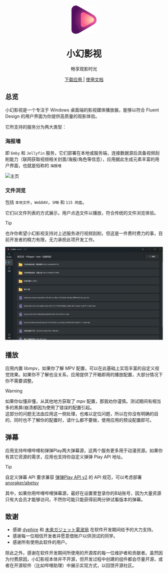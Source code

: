 <p align="center">
  <img src="assets/logo.svg" width="80" alt="Rodel Player logo" />
</p>

<div align="center">

# 小幻影视

畅享观影时光

<p align="center">
    <a title="Get From Microsoft Store" href="https://apps.microsoft.com/detail/9NB0H051M4V4?launch=true&mode=full" target="_blank">
    下载应用
    </a>
    |
    <a title="Document" href="https://player.richasy.net/overview" target="_blank">使用文档</a>
</p>

</div>

## 总览

小幻影视是一个专注于 Windows 桌面端的影视媒体播放器，能够以符合 Fluent Design 的用户界面为你提供高质量的观影体验。

它所支持的服务分为两大类型：

### 海报墙

即 `Emby` 和 `Jellyfin` 服务，它们部署在本地或服务端，连接数据源后具备视频刮削能力（联网获取视频相关封面/海报/角色等信息），应用据此生成元素丰富的用户界面，也就是俗称的 `海报墙`

![主页](./assets/home.png)

### 文件浏览

包括 `本地文件`，`WebDAV`，`SMB` 和 `115 网盘`。

它们以文件列表的方式展示，用户点选文件以播放，符合传统的文件浏览体验。

> [!TIP]
> 也许你希望小幻影视支持对上述服务进行视频刮削，但这是一件费时费力的事，目前开发者的精力有限，无力承担此项开发工作。

![主页](./assets/webdav-files.png)

## 播放

应用内置 libmpv，如果你了解 MPV 配置，可以在此基础上实现丰富的自定义视觉效果。如果你不了解也没关系，应用提供了开箱即用的播放配置，大部分情况下你不需要调整。

> [!Warning]
> 如果你似懂非懂，从其他地方获取了 mpv 配置，那我劝你谨慎。测试期间有相当多的黑屏/崩溃都因为使用了错误的配置引起。  
> 这部分的问题无法由应用这一侧处理，也难以定位问题，所以在你没有明确的目的，同时也不了解你的配置时，请什么都不要做，使用应用的预设配置即可。

## 弹幕

应用支持哔哩哔哩和弹弹Play两大弹幕源，这两个服务更多用于动漫资源。如果你有其它资源的需求，应用也支持你自定义弹弹 Play API 地址。

> [!Tip]
> 自定义弹幕 API 要求兼容 [弹弹Play API v2](https://api.dandanplay.net/swagger/index.html#/) 的 API 规范，可以考虑部署 [anoraker/abetsy](https://hub.docker.com/r/anoraker/abetsy)

其中，如果你用哔哩哔哩弹幕源，最好在设置里登录你的B站账号，因为大量资源只有大会员才能够访问，不然你可能只能获得前两分钟试看版本的弹幕。

## 致谢

- 感谢 [dyphire](https://github.com/dyphire) 和 [未来ガジェット電波局](https://t.me/FG_Radio_Station) 在软件开发期间给予的大力支持。
- 感谢每一位相信开发者并愿意借账户以供测试的同学。
- 感谢所有使用此软件的用户。

除此之外，感谢在软件开发期间所使用的开源库的每一位维护者和贡献者。虽然因为付费原因，小幻影视本体并不开源，但开发过程中创建的组件都会尽量开源，或者在开源软件（比如哔哩助理）中展示实现方式，以回馈开源社区。